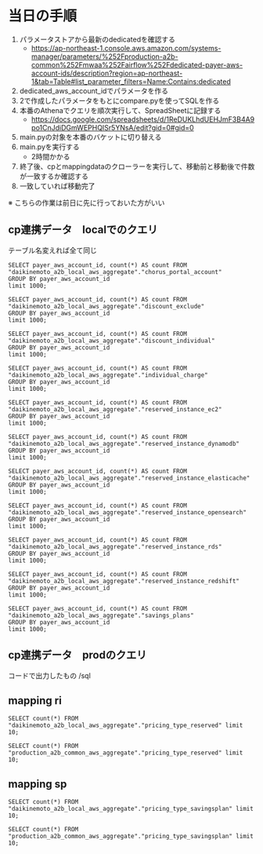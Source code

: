 # 当日の手順
1. パラメータストアから最新のdedicatedを確認する
    - https://ap-northeast-1.console.aws.amazon.com/systems-manager/parameters/%252Fproduction-a2b-common%252Fmwaa%252Fairflow%252Fdedicated-payer-aws-account-ids/description?region=ap-northeast-1&tab=Table#list_parameter_filters=Name:Contains:dedicated
2. dedicated_aws_account_idでパラメータを作る
3. 2で作成したパラメータをもとにcompare.pyを使ってSQLを作る
4. 本番のAthenaでクエリを順次実行して、SpreadSheetに記録する
    - https://docs.google.com/spreadsheets/d/1ReDUKLhdUEHJmF3B4A9po1CnJdiDGmWEPHQISr5YNsA/edit?gid=0#gid=0
5. main.pyの対象を本番のバケットに切り替える
6. main.pyを実行する
    - 2時間かかる
7. 終了後、cpとmappingdataのクローラーを実行して、移動前と移動後で件数が一致するか確認する
8. 一致していれば移動完了

※ こちらの作業は前日に先に行っておいた方がいい


## cp連携データ　localでのクエリ
テーブル名変えれば全て同じ
```
SELECT payer_aws_account_id, count(*) AS count FROM "daikinemoto_a2b_local_aws_aggregate"."chorus_portal_account" 
GROUP BY payer_aws_account_id
limit 1000;

SELECT payer_aws_account_id, count(*) AS count FROM "daikinemoto_a2b_local_aws_aggregate"."discount_exclude" 
GROUP BY payer_aws_account_id
limit 1000;

SELECT payer_aws_account_id, count(*) AS count FROM "daikinemoto_a2b_local_aws_aggregate"."discount_individual" 
GROUP BY payer_aws_account_id
limit 1000;

SELECT payer_aws_account_id, count(*) AS count FROM "daikinemoto_a2b_local_aws_aggregate"."individual_charge" 
GROUP BY payer_aws_account_id
limit 1000;

SELECT payer_aws_account_id, count(*) AS count FROM "daikinemoto_a2b_local_aws_aggregate"."reserved_instance_ec2" 
GROUP BY payer_aws_account_id
limit 1000;

SELECT payer_aws_account_id, count(*) AS count FROM "daikinemoto_a2b_local_aws_aggregate"."reserved_instance_dynamodb" 
GROUP BY payer_aws_account_id
limit 1000;

SELECT payer_aws_account_id, count(*) AS count FROM "daikinemoto_a2b_local_aws_aggregate"."reserved_instance_elasticache" 
GROUP BY payer_aws_account_id
limit 1000;

SELECT payer_aws_account_id, count(*) AS count FROM "daikinemoto_a2b_local_aws_aggregate"."reserved_instance_opensearch" 
GROUP BY payer_aws_account_id
limit 1000;

SELECT payer_aws_account_id, count(*) AS count FROM "daikinemoto_a2b_local_aws_aggregate"."reserved_instance_rds" 
GROUP BY payer_aws_account_id
limit 1000;

SELECT payer_aws_account_id, count(*) AS count FROM "daikinemoto_a2b_local_aws_aggregate"."reserved_instance_redshift" 
GROUP BY payer_aws_account_id
limit 1000;

SELECT payer_aws_account_id, count(*) AS count FROM "daikinemoto_a2b_local_aws_aggregate"."savings_plans" 
GROUP BY payer_aws_account_id
limit 1000;
```

## cp連携データ　prodのクエリ
コードで出力したもの
/sql


## mapping ri
```
SELECT count(*) FROM "daikinemoto_a2b_local_aws_aggregate"."pricing_type_reserved" limit 10;
```

```
SELECT count(*) FROM "production_a2b_common_aws_aggregate"."pricing_type_reserved" limit 10;
```


## mapping sp
```
SELECT count(*) FROM "daikinemoto_a2b_local_aws_aggregate"."pricing_type_savingsplan" limit 10;
```

```
SELECT count(*) FROM "production_a2b_common_aws_aggregate"."pricing_type_savingsplan" limit 10;
```
